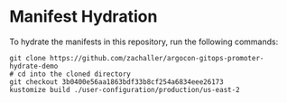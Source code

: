 # Manifest Hydration

To hydrate the manifests in this repository, run the following commands:

```shell
git clone https://github.com/zachaller/argocon-gitops-promoter-hydrate-demo
# cd into the cloned directory
git checkout 3b0400e56aa1863bdf33b8cf254a6834eee26173
kustomize build ./user-configuration/production/us-east-2
```
